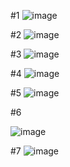 #1
![image](https://user-images.githubusercontent.com/64237760/143976490-eff5b978-73e8-46e9-83de-e163891430a1.png)

#2
![image](https://user-images.githubusercontent.com/64237760/143976541-6723878a-acba-45ea-ad0d-558f253a20b1.png)

#3
![image](https://user-images.githubusercontent.com/64237760/143974959-034ed006-15fa-47ec-aa78-3e5c4cb9a6f6.png)

#4
![image](https://user-images.githubusercontent.com/64237760/143974997-606f7d12-7602-47d3-91f0-c8e7801f0ced.png)

#5
![image](https://user-images.githubusercontent.com/64237760/143975043-336313f5-caca-488b-a364-e3e43f1f08f9.png)


#6

![image](https://user-images.githubusercontent.com/64237760/143965673-0b2e88f2-7105-4282-bf23-c1f8706d5653.png)

#7
![image](https://user-images.githubusercontent.com/64237760/143965984-868103fe-5633-4e09-9008-110565d87675.png)


